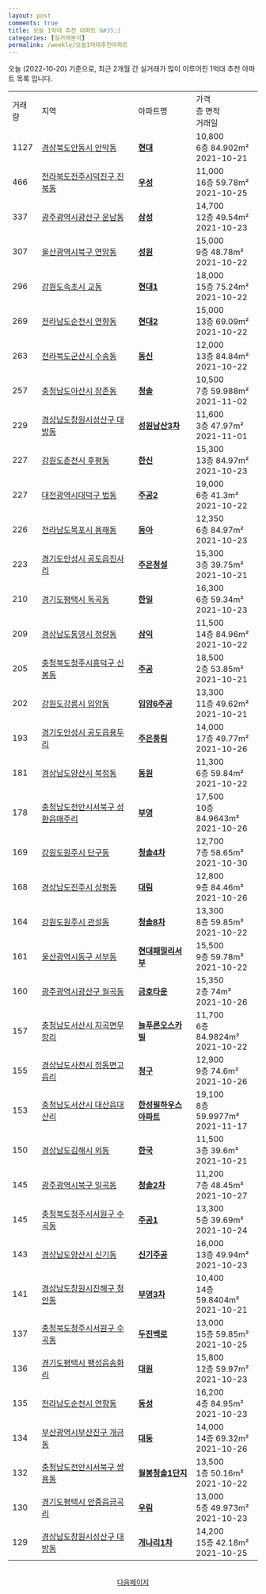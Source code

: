 ```yaml
---
layout: post
comments: true
title: 오늘 1억대 추천 아파트 &#35;1
categories: [실거래분석]
permalink: /weekly/오늘1억대추천아파트
---
```


오늘 (2022-10-20) 기준으로, 최근 2개월 간 실거래가 많이 이루어진 1억대 추천 아파트 목록 입니다.

<table class="sortable">
  <tr>
    <td>거래량</td>
    <td>지역</td>
    <td>아파트명</td>
    <td>가격<br>층 면적<br>거래일</td>
  </tr>

  <tr class="item">
    <td>1127</td>
    <td><a href="/apt/경상북도안동시안막동">경상북도안동시 안막동</a></td>
    <td style="font-weight: bold;"><a href="/apt/경상북도안동시안막동현대">현대</a></td>
    <td>10,800<br>6층  84.902m²<br>2021-10-21</td>
  </tr>

  <tr class="item">
    <td>466</td>
    <td><a href="/apt/전라북도전주시덕진구진북동">전라북도전주시덕진구 진북동</a></td>
    <td style="font-weight: bold;"><a href="/apt/전라북도전주시덕진구진북동우성">우성</a></td>
    <td>11,000<br>16층  59.78m²<br>2021-10-25</td>
  </tr>

  <tr class="item">
    <td>337</td>
    <td><a href="/apt/광주광역시광산구운남동">광주광역시광산구 운남동</a></td>
    <td style="font-weight: bold;"><a href="/apt/광주광역시광산구운남동삼성">삼성</a></td>
    <td>14,700<br>12층  49.54m²<br>2021-10-23</td>
  </tr>

  <tr class="item">
    <td>307</td>
    <td><a href="/apt/울산광역시북구연암동">울산광역시북구 연암동</a></td>
    <td style="font-weight: bold;"><a href="/apt/울산광역시북구연암동성원">성원</a></td>
    <td>15,000<br>9층  48.78m²<br>2021-10-22</td>
  </tr>

  <tr class="item">
    <td>296</td>
    <td><a href="/apt/강원도속초시교동">강원도속초시 교동</a></td>
    <td style="font-weight: bold;"><a href="/apt/강원도속초시교동현대1">현대1</a></td>
    <td>18,000<br>15층  75.24m²<br>2021-10-22</td>
  </tr>

  <tr class="item">
    <td>269</td>
    <td><a href="/apt/전라남도순천시연향동">전라남도순천시 연향동</a></td>
    <td style="font-weight: bold;"><a href="/apt/전라남도순천시연향동현대2">현대2</a></td>
    <td>15,000<br>13층  69.09m²<br>2021-10-22</td>
  </tr>

  <tr class="item">
    <td>263</td>
    <td><a href="/apt/전라북도군산시수송동">전라북도군산시 수송동</a></td>
    <td style="font-weight: bold;"><a href="/apt/전라북도군산시수송동동신">동신</a></td>
    <td>12,000<br>13층  84.84m²<br>2021-10-22</td>
  </tr>

  <tr class="item">
    <td>257</td>
    <td><a href="/apt/충청남도아산시장존동">충청남도아산시 장존동</a></td>
    <td style="font-weight: bold;"><a href="/apt/충청남도아산시장존동청솔">청솔</a></td>
    <td>10,500<br>7층  59.988m²<br>2021-11-02</td>
  </tr>

  <tr class="item">
    <td>229</td>
    <td><a href="/apt/경상남도창원시성산구대방동">경상남도창원시성산구 대방동</a></td>
    <td style="font-weight: bold;"><a href="/apt/경상남도창원시성산구대방동성원남산3차">성원남산3차</a></td>
    <td>11,600<br>3층  47.97m²<br>2021-11-01</td>
  </tr>

  <tr class="item">
    <td>227</td>
    <td><a href="/apt/강원도춘천시후평동">강원도춘천시 후평동</a></td>
    <td style="font-weight: bold;"><a href="/apt/강원도춘천시후평동한신">한신</a></td>
    <td>15,300<br>13층  84.97m²<br>2021-10-23</td>
  </tr>

  <tr class="item">
    <td>227</td>
    <td><a href="/apt/대전광역시대덕구법동">대전광역시대덕구 법동</a></td>
    <td style="font-weight: bold;"><a href="/apt/대전광역시대덕구법동주공2">주공2</a></td>
    <td>19,000<br>6층  41.3m²<br>2021-10-22</td>
  </tr>

  <tr class="item">
    <td>226</td>
    <td><a href="/apt/전라남도목포시용해동">전라남도목포시 용해동</a></td>
    <td style="font-weight: bold;"><a href="/apt/전라남도목포시용해동동아">동아</a></td>
    <td>12,350<br>6층  84.97m²<br>2021-10-23</td>
  </tr>

  <tr class="item">
    <td>223</td>
    <td><a href="/apt/경기도안성시공도읍진사리">경기도안성시 공도읍진사리</a></td>
    <td style="font-weight: bold;"><a href="/apt/경기도안성시공도읍진사리주은청설">주은청설</a></td>
    <td>15,300<br>3층  39.75m²<br>2021-10-21</td>
  </tr>

  <tr class="item">
    <td>210</td>
    <td><a href="/apt/경기도평택시독곡동">경기도평택시 독곡동</a></td>
    <td style="font-weight: bold;"><a href="/apt/경기도평택시독곡동한일">한일</a></td>
    <td>16,300<br>6층  59.34m²<br>2021-10-23</td>
  </tr>

  <tr class="item">
    <td>209</td>
    <td><a href="/apt/경상남도통영시정량동">경상남도통영시 정량동</a></td>
    <td style="font-weight: bold;"><a href="/apt/경상남도통영시정량동삼익">삼익</a></td>
    <td>11,500<br>14층  84.96m²<br>2021-10-22</td>
  </tr>

  <tr class="item">
    <td>205</td>
    <td><a href="/apt/충청북도청주시흥덕구신봉동">충청북도청주시흥덕구 신봉동</a></td>
    <td style="font-weight: bold;"><a href="/apt/충청북도청주시흥덕구신봉동주공">주공</a></td>
    <td>18,500<br>2층  53.85m²<br>2021-10-21</td>
  </tr>

  <tr class="item">
    <td>202</td>
    <td><a href="/apt/강원도강릉시입암동">강원도강릉시 입암동</a></td>
    <td style="font-weight: bold;"><a href="/apt/강원도강릉시입암동입암6주공">입암6주공</a></td>
    <td>13,300<br>11층  49.62m²<br>2021-10-21</td>
  </tr>

  <tr class="item">
    <td>193</td>
    <td><a href="/apt/경기도안성시공도읍용두리">경기도안성시 공도읍용두리</a></td>
    <td style="font-weight: bold;"><a href="/apt/경기도안성시공도읍용두리주은풍림">주은풍림</a></td>
    <td>14,000<br>17층  49.77m²<br>2021-10-26</td>
  </tr>

  <tr class="item">
    <td>181</td>
    <td><a href="/apt/경상남도양산시북정동">경상남도양산시 북정동</a></td>
    <td style="font-weight: bold;"><a href="/apt/경상남도양산시북정동동원">동원</a></td>
    <td>11,300<br>6층  59.84m²<br>2021-10-22</td>
  </tr>

  <tr class="item">
    <td>178</td>
    <td><a href="/apt/충청남도천안시서북구성환읍매주리">충청남도천안시서북구 성환읍매주리</a></td>
    <td style="font-weight: bold;"><a href="/apt/충청남도천안시서북구성환읍매주리부영">부영</a></td>
    <td>17,500<br>10층  84.9643m²<br>2021-10-26</td>
  </tr>

  <tr class="item">
    <td>169</td>
    <td><a href="/apt/강원도원주시단구동">강원도원주시 단구동</a></td>
    <td style="font-weight: bold;"><a href="/apt/강원도원주시단구동청솔4차">청솔4차</a></td>
    <td>12,700<br>7층  58.65m²<br>2021-10-30</td>
  </tr>

  <tr class="item">
    <td>168</td>
    <td><a href="/apt/경상남도진주시상평동">경상남도진주시 상평동</a></td>
    <td style="font-weight: bold;"><a href="/apt/경상남도진주시상평동대림">대림</a></td>
    <td>12,800<br>9층  84.46m²<br>2021-10-26</td>
  </tr>

  <tr class="item">
    <td>164</td>
    <td><a href="/apt/강원도원주시관설동">강원도원주시 관설동</a></td>
    <td style="font-weight: bold;"><a href="/apt/강원도원주시관설동청솔8차">청솔8차</a></td>
    <td>13,300<br>8층  59.85m²<br>2021-10-22</td>
  </tr>

  <tr class="item">
    <td>161</td>
    <td><a href="/apt/울산광역시동구서부동">울산광역시동구 서부동</a></td>
    <td style="font-weight: bold;"><a href="/apt/울산광역시동구서부동현대패밀리서부">현대패밀리서부</a></td>
    <td>15,500<br>9층  59.78m²<br>2021-10-22</td>
  </tr>

  <tr class="item">
    <td>160</td>
    <td><a href="/apt/광주광역시광산구월곡동">광주광역시광산구 월곡동</a></td>
    <td style="font-weight: bold;"><a href="/apt/광주광역시광산구월곡동금호타운">금호타운</a></td>
    <td>15,350<br>2층  74m²<br>2021-10-26</td>
  </tr>

  <tr class="item">
    <td>157</td>
    <td><a href="/apt/충청남도서산시지곡면무장리">충청남도서산시 지곡면무장리</a></td>
    <td style="font-weight: bold;"><a href="/apt/충청남도서산시지곡면무장리늘푸른오스카빌">늘푸른오스카빌</a></td>
    <td>11,700<br>6층  84.9824m²<br>2021-10-22</td>
  </tr>

  <tr class="item">
    <td>155</td>
    <td><a href="/apt/경상남도사천시정동면고읍리">경상남도사천시 정동면고읍리</a></td>
    <td style="font-weight: bold;"><a href="/apt/경상남도사천시정동면고읍리청구">청구</a></td>
    <td>12,900<br>9층  74.6m²<br>2021-10-26</td>
  </tr>

  <tr class="item">
    <td>153</td>
    <td><a href="/apt/충청남도서산시대산읍대산리">충청남도서산시 대산읍대산리</a></td>
    <td style="font-weight: bold;"><a href="/apt/충청남도서산시대산읍대산리한성필하우스아파트">한성필하우스아파트</a></td>
    <td>19,100<br>8층  59.9977m²<br>2021-11-17</td>
  </tr>

  <tr class="item">
    <td>150</td>
    <td><a href="/apt/경상남도김해시외동">경상남도김해시 외동</a></td>
    <td style="font-weight: bold;"><a href="/apt/경상남도김해시외동한국">한국</a></td>
    <td>11,500<br>3층  39.6m²<br>2021-10-21</td>
  </tr>

  <tr class="item">
    <td>145</td>
    <td><a href="/apt/광주광역시북구일곡동">광주광역시북구 일곡동</a></td>
    <td style="font-weight: bold;"><a href="/apt/광주광역시북구일곡동청솔2차">청솔2차</a></td>
    <td>11,200<br>7층  48.45m²<br>2021-10-27</td>
  </tr>

  <tr class="item">
    <td>145</td>
    <td><a href="/apt/충청북도청주시서원구수곡동">충청북도청주시서원구 수곡동</a></td>
    <td style="font-weight: bold;"><a href="/apt/충청북도청주시서원구수곡동주공1">주공1</a></td>
    <td>13,300<br>5층  39.69m²<br>2021-10-24</td>
  </tr>

  <tr class="item">
    <td>143</td>
    <td><a href="/apt/경상남도양산시신기동">경상남도양산시 신기동</a></td>
    <td style="font-weight: bold;"><a href="/apt/경상남도양산시신기동신기주공">신기주공</a></td>
    <td>16,000<br>13층  49.94m²<br>2021-10-23</td>
  </tr>

  <tr class="item">
    <td>141</td>
    <td><a href="/apt/경상남도창원시진해구청안동">경상남도창원시진해구 청안동</a></td>
    <td style="font-weight: bold;"><a href="/apt/경상남도창원시진해구청안동부영3차">부영3차</a></td>
    <td>10,400<br>14층  59.8404m²<br>2021-10-21</td>
  </tr>

  <tr class="item">
    <td>137</td>
    <td><a href="/apt/충청북도청주시서원구수곡동">충청북도청주시서원구 수곡동</a></td>
    <td style="font-weight: bold;"><a href="/apt/충청북도청주시서원구수곡동두진백로">두진백로</a></td>
    <td>13,000<br>15층  59.85m²<br>2021-10-25</td>
  </tr>

  <tr class="item">
    <td>136</td>
    <td><a href="/apt/경기도평택시팽성읍송화리">경기도평택시 팽성읍송화리</a></td>
    <td style="font-weight: bold;"><a href="/apt/경기도평택시팽성읍송화리대원">대원</a></td>
    <td>15,800<br>12층  59.97m²<br>2021-10-23</td>
  </tr>

  <tr class="item">
    <td>135</td>
    <td><a href="/apt/전라남도순천시연향동">전라남도순천시 연향동</a></td>
    <td style="font-weight: bold;"><a href="/apt/전라남도순천시연향동동성">동성</a></td>
    <td>16,200<br>4층  84.95m²<br>2021-10-23</td>
  </tr>

  <tr class="item">
    <td>134</td>
    <td><a href="/apt/부산광역시부산진구개금동">부산광역시부산진구 개금동</a></td>
    <td style="font-weight: bold;"><a href="/apt/부산광역시부산진구개금동대동">대동</a></td>
    <td>14,000<br>14층  69.32m²<br>2021-10-26</td>
  </tr>

  <tr class="item">
    <td>132</td>
    <td><a href="/apt/충청남도천안시서북구쌍용동">충청남도천안시서북구 쌍용동</a></td>
    <td style="font-weight: bold;"><a href="/apt/충청남도천안시서북구쌍용동월봉청솔1단지">월봉청솔1단지</a></td>
    <td>13,500<br>1층  50.16m²<br>2021-10-22</td>
  </tr>

  <tr class="item">
    <td>130</td>
    <td><a href="/apt/경기도평택시안중읍금곡리">경기도평택시 안중읍금곡리</a></td>
    <td style="font-weight: bold;"><a href="/apt/경기도평택시안중읍금곡리우림">우림</a></td>
    <td>13,000<br>5층  49.973m²<br>2021-10-23</td>
  </tr>

  <tr class="item">
    <td>129</td>
    <td><a href="/apt/경상남도창원시성산구대방동">경상남도창원시성산구 대방동</a></td>
    <td style="font-weight: bold;"><a href="/apt/경상남도창원시성산구대방동개나리1차">개나리1차</a></td>
    <td>14,200<br>15층  42.18m²<br>2021-10-25</td>
  </tr>

  <tr>
      <script async src="https://pagead2.googlesyndication.com/pagead/js/adsbygoogle.js?client=ca-pub-3485438051770037"
          crossorigin="anonymous"></script>
      <ins class="adsbygoogle"
          style="display:block"
          data-ad-format="fluid"
          data-ad-layout-key="-fb+5w+4e-db+86"
          data-ad-client="ca-pub-3485438051770037"
          data-ad-slot="1827090281"></ins>
      <script>
          (adsbygoogle = window.adsbygoogle || []).push({});
      </script>
  </tr>
    
</table>

<br>
<center><a href="/weekly/오늘1억대추천아파트2">다음페이지</a></center>
<br><br>
